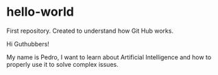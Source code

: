 # hello-world
First repository. Created to understand how Git Hub works.

Hi Guthubbers!

My name is Pedro, I want to learn about Artificial Intelligence and how to properly use it to solve complex issues.
